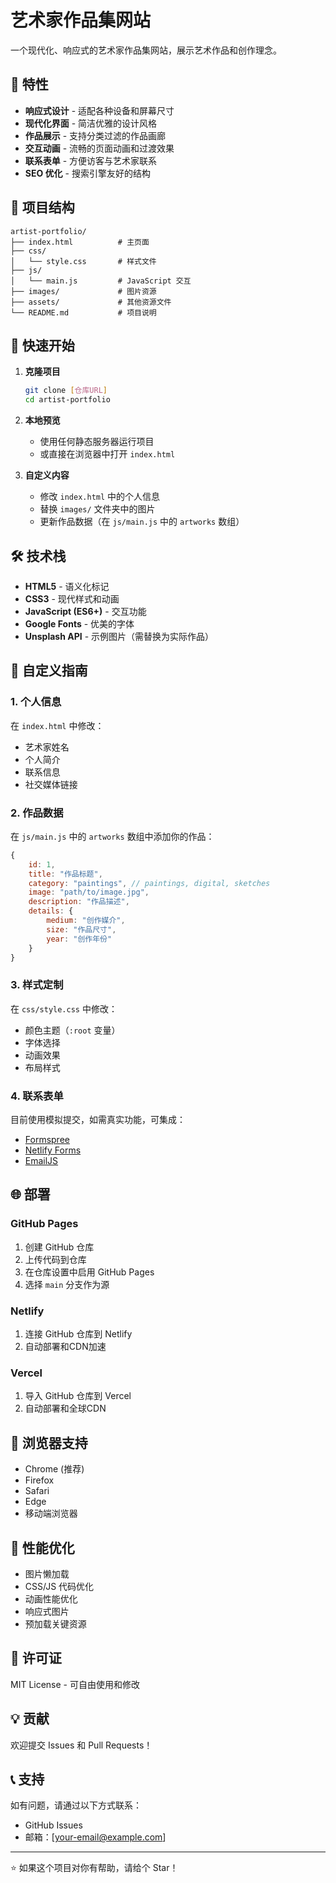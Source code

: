 # 艺术家作品集网站

一个现代化、响应式的艺术家作品集网站，展示艺术作品和创作理念。

## 🎨 特性

- **响应式设计** - 适配各种设备和屏幕尺寸
- **现代化界面** - 简洁优雅的设计风格
- **作品展示** - 支持分类过滤的作品画廊
- **交互动画** - 流畅的页面动画和过渡效果
- **联系表单** - 方便访客与艺术家联系
- **SEO 优化** - 搜索引擎友好的结构

## 📁 项目结构

```
artist-portfolio/
├── index.html          # 主页面
├── css/
│   └── style.css       # 样式文件
├── js/
│   └── main.js         # JavaScript 交互
├── images/             # 图片资源
├── assets/             # 其他资源文件
└── README.md           # 项目说明
```

## 🚀 快速开始

1. **克隆项目**
   ```bash
   git clone [仓库URL]
   cd artist-portfolio
   ```

2. **本地预览**
   - 使用任何静态服务器运行项目
   - 或直接在浏览器中打开 `index.html`

3. **自定义内容**
   - 修改 `index.html` 中的个人信息
   - 替换 `images/` 文件夹中的图片
   - 更新作品数据（在 `js/main.js` 中的 `artworks` 数组）

## 🛠️ 技术栈

- **HTML5** - 语义化标记
- **CSS3** - 现代样式和动画
- **JavaScript (ES6+)** - 交互功能
- **Google Fonts** - 优美的字体
- **Unsplash API** - 示例图片（需替换为实际作品）

## 📝 自定义指南

### 1. 个人信息
在 `index.html` 中修改：
- 艺术家姓名
- 个人简介
- 联系信息
- 社交媒体链接

### 2. 作品数据
在 `js/main.js` 中的 `artworks` 数组中添加你的作品：

```javascript
{
    id: 1,
    title: "作品标题",
    category: "paintings", // paintings, digital, sketches
    image: "path/to/image.jpg",
    description: "作品描述",
    details: {
        medium: "创作媒介",
        size: "作品尺寸",
        year: "创作年份"
    }
}
```

### 3. 样式定制
在 `css/style.css` 中修改：
- 颜色主题（`:root` 变量）
- 字体选择
- 动画效果
- 布局样式

### 4. 联系表单
目前使用模拟提交，如需真实功能，可集成：
- [Formspree](https://formspree.io/)
- [Netlify Forms](https://www.netlify.com/products/forms/)
- [EmailJS](https://www.emailjs.com/)

## 🌐 部署

### GitHub Pages
1. 创建 GitHub 仓库
2. 上传代码到仓库
3. 在仓库设置中启用 GitHub Pages
4. 选择 `main` 分支作为源

### Netlify
1. 连接 GitHub 仓库到 Netlify
2. 自动部署和CDN加速

### Vercel
1. 导入 GitHub 仓库到 Vercel
2. 自动部署和全球CDN

## 📱 浏览器支持

- Chrome (推荐)
- Firefox
- Safari
- Edge
- 移动端浏览器

## 🎯 性能优化

- 图片懒加载
- CSS/JS 代码优化
- 动画性能优化
- 响应式图片
- 预加载关键资源

## 📄 许可证

MIT License - 可自由使用和修改

## 💡 贡献

欢迎提交 Issues 和 Pull Requests！

## 📞 支持

如有问题，请通过以下方式联系：
- GitHub Issues
- 邮箱：[your-email@example.com]

---

⭐ 如果这个项目对你有帮助，请给个 Star！